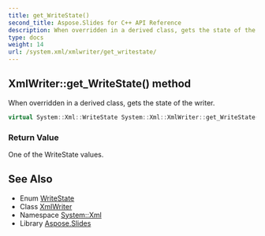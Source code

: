 ```yaml
---
title: get_WriteState()
second_title: Aspose.Slides for C++ API Reference
description: When overridden in a derived class, gets the state of the writer.
type: docs
weight: 14
url: /system.xml/xmlwriter/get_writestate/
---
```

## XmlWriter::get_WriteState() method


When overridden in a derived class, gets the state of the writer.

```cpp
virtual System::Xml::WriteState System::Xml::XmlWriter::get_WriteState()=0
```


### Return Value

One of the WriteState values.

## See Also

* Enum [WriteState](../../writestate/)
* Class [XmlWriter](../)
* Namespace [System::Xml](../../)
* Library [Aspose.Slides](../../../)
